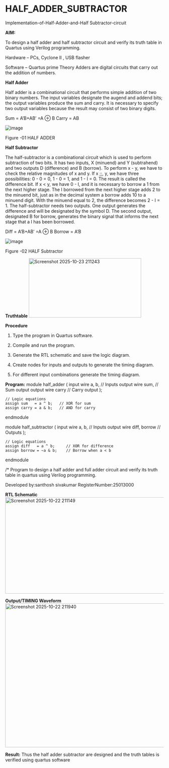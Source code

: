 # HALF_ADDER_SUBTRACTOR

Implementation-of-Half-Adder-and-Half Subtractor-circuit

**AIM:**

To design a half adder and half subtractor circuit and verify its truth table in Quartus using Verilog programming.


Hardware – PCs, Cyclone II , USB flasher 

Software – Quartus prime Theory Adders are digital circuits that carry out the addition of numbers.

**Half Adder**

Half adder is a combinational circuit that performs simple addition of two binary numbers. The input variables designate the augend and addend bits; the output variables produce the sum and carry. It is necessary to specify two output variables because the result may consist of two binary digits.

Sum = A’B+AB’ =A ⊕ B Carry = AB

![image](https://github.com/naavaneetha/HALF_ADDER_SUBTRACTOR/assets/154305477/bd4a0b2c-cdbc-4184-ab08-81578f121e1f)

Figure -01 HALF ADDER

**Half Subtractor**

The half-subtractor is a combinational circuit which is used to perform subtraction of two bits. It has two inputs, X (minuend) and Y (subtrahend) and two outputs D (difference) and B (borrow). To perform x - y, we have to check the relative magnitudes of x and y. If x ;;, y, we have three possibilities: 0 - 0 = 0, 1 - 0 = 1, and 1 - I = 0. The result is called the difference bit. If x < y, we have 0 - I, and it is necessary to borrow a 1 from the next higher stage. The I borrowed from the next higher stage adds 2 to the minuend bit, just as in the decimal system a borrow adds 10 to a minuend digit. With the minuend equal to 2, the difference becomes 2 - I = 1. The half-subtractor needs two outputs. One output generates the difference and will be designated by the symbol D. The second output, designated B for borrow, generates the binary signal that informs the next stage that a I has been borrowed. 

Diff = A’B+AB’ =A ⊕ B
Borrow = A’B

 ![image](https://github.com/naavaneetha/HALF_ADDER_SUBTRACTOR/assets/154305477/d76b099c-513f-4e7c-843a-e2fd028a531a)

Figure -02 HALF Subtractor

**Truthtable**
<img width="357" height="188" alt="Screenshot 2025-10-23 211243" src="https://github.com/user-attachments/assets/7e85de82-481a-445f-a944-87cff0be4667" />

**Procedure**

1.	Type the program in Quartus software.

2.	Compile and run the program.

3.	Generate the RTL schematic and save the logic diagram.

4.	Create nodes for inputs and outputs to generate the timing diagram.

5.	For different input combinations generate the timing diagram.


**Program:**
module half_adder (
    input  wire a, b,     // Inputs
    output wire sum,      // Sum output
    output wire carry     // Carry output
);

    // Logic equations
    assign sum   = a ^ b;   // XOR for sum
    assign carry = a & b;   // AND for carry

endmodule

module half_subtractor (
    input  wire a, b,         // Inputs
    output wire diff, borrow  // Outputs
);

    // Logic equations
    assign diff   = a ^ b;     // XOR for difference
    assign borrow = ~a & b;    // Borrow when a < b

endmodule


/* Program to design a half adder and full adder circuit and verify its truth table in quartus using Verilog programming.

Developed by:santhosh sivakumar RegisterNumber:25013000

**RTL Schematic**
<img width="725" height="305" alt="Screenshot 2025-10-22 211149" src="https://github.com/user-attachments/assets/e29e6f6a-2043-4c5b-aeab-c3f27b7bf6b2" />

**Output/TIMING Waveform**
<img width="864" height="456" alt="Screenshot 2025-10-22 211940" src="https://github.com/user-attachments/assets/26088bf9-60fc-4e0a-9d76-c6582250b6f0" />

**Result:**
Thus the half adder subtractor are designed and the truth tables is verified using quartus software
